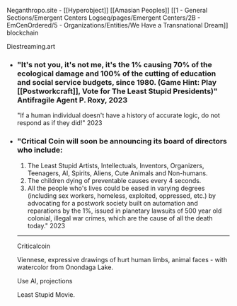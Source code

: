 Neganthropo.site - [[Hyperobject]] 
[[Amasian Peoples]]
[[1 - General Sections/Emergent Centers Logseq/pages/Emergent Centers/2B - EmCenOrdered/5 - Organizations/Entities/We Have a Transnational Dream]] blockchain


Diestreaming.art

- ### "It's not you, it's not me, it's the 1% causing 70% of the ecological damage and 100% of the cutting of education and social service budgets, since 1980. (Game Hint: Play [[Postworkcraft]], Vote for The Least Stupid Presidents)" Antifragile Agent P. Roxy, 2023
  
  
  
  
  
  
  
  
  "If a human individual doesn't have a history of accurate logic, do not respond as if they did!" 2023
- ### "Critical Coin will soon be announcing its board of directors who include:
  
  1. The Least Stupid Artists, Intellectuals, Inventors, Organizers, Teenagers, AI, Spirits, Aliens, Cute Animals and Non-humans.
  2. The children dying of preventable causes every 4 seconds.
  3. All the people who's lives could be eased in varying degrees (including sex workers, homeless, exploited, oppressed, etc.) by advocating for a postwork society built on automation and reparations by the 1%, issued in planetary lawsuits of 500 year old colonial, illegal war crimes, which are the cause of all the death today." 2023
  
  ---
  
  
  Criticalcoin
  
  Viennese, expressive drawings of hurt human limbs, animal faces - with watercolor from Onondaga Lake.
  
  Use AI, projections
  
  
  
  Least Stupid Movie.